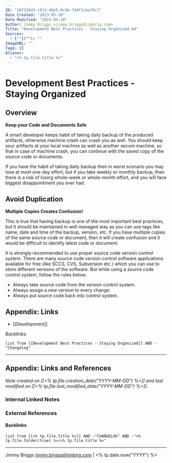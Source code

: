 ```yaml
---
ID: "26f318d3-c013-46e5-8c9e-7d4f1cba79cf"
Date Created: "2023-05-10"
Date Modified: "2023-05-10"
Author: Jimmy Briggs <jimmy.briggs@jimbrig.com>
Title: "Development Best Practices - Staying Organized.md"
Sources: 
  - [""](""): ""
ImageURL: ""
Tags: []
Aliases:
  - "<% tp.file.title %>"
---
```



# Development Best Practices - Staying Organized

## Overview

**Keep your Code and Documents Safe**

A smart developer keeps habit of taking daily backup of the produced artifacts, otherwise machine crash can crash you as well. You should keep your artifacts at your local machine as well as another secure machine, so that in case of machine crash, you can continue with the saved copy of the source code or documents.

If you have the habit of taking daily backup then in worst scenario you may lose at most one-day effort, but if you take weekly or monthly backup, then there is a risk of losing whole-week or whole-month effort, and you will face biggest disappointment you ever had.

## Avoid Duplication

**Multiple Copies Creates Confusion!**

This is true that having backup is one of the most important best practices, but it should be maintained in well managed way as you can use tags like name, date and time of the backup, version, etc. If you have multiple copies of the same source code or document, then it will create confusion and it would be difficult to identify latest code or document.

It is strongly recommended to use proper source code version control system. There are many source code version control software applications available for free (like SCCS, CVS, Subversion etc.) which you can use to store different versions of the software. But while using a source code control system, follow the rules below:

-   Always take source code from the version control system.
-   Always assign a new version to every change.
-   Always put source code back into control system.

## Appendix: Links

- [[Development]]

*Backlinks:*

```dataview
list from [[Development Best Practices - Staying Organized]] AND -"Changelog"
```

***

## Appendix: Links and References

*Note created on [[<% tp.file.creation_date("YYYY-MM-DD") %>]] and last modified on [[<% tp.file.last_modified_date("YYYY-MM-DD") %>]].*

### Internal Linked Notes

### External References

#### Backlinks

```dataview
list from [[<% tp.file.title %>]] AND -"CHANGELOG" AND -"<% tp.file.folder(true) %>/<% tp.file.title %>"
```


***

Jimmy Briggs <jimmy.briggs@jimbrig.com> | <% tp.date.now("YYYY") %>